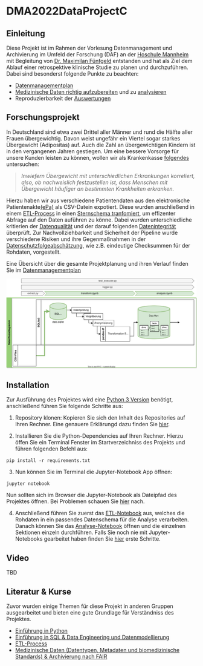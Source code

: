 # DMA2022DataProjectC

## Einleitung

Diese Projekt ist im Rahmen der Vorlesung Datenmanagement und Archivierung im Umfeld der Forschung (DAF) an der [Hoschule Mannheim](https://www.hs-mannheim.de/) mit Begleitung von [Dr. Maximilan Fünfgeld](https://lu.linkedin.com/in/fuenfgeld?original_referer=https%3A%2F%2Fwww.google.com%2F) entstanden und hat als Ziel dem Ablauf einer retrospektive klinische Studie zu planen und durchzuführen. Dabei sind besonderst folgende Punkte zu beachten:

* [Datenmanagementplan](https://github.com/Fuenfgeld/DMA2022DataProjectC/wiki/Datenmanagementplan)
* [Medizinische Daten richtig aufzubereiten](https://github.com/Fuenfgeld/DMA2022DataProjectC/wiki/Datenvorverarbeitung) und zu [analysieren](https://github.com/Fuenfgeld/DMA2022DataProjectC/wiki/Analyse)
* Reproduzierbarkeit der [Auswertungen](./src)

## Forschungsprojekt

In Deutschland sind etwa zwei Drittel aller Männer und rund die Hälfte aller Frauen übergewichtig. Davon weist ungefähr ein Viertel sogar starkes Übergewicht (Adipositas) auf. Auch die Zahl an übergewichtigen Kindern ist in den vergangenen Jahren gestiegen. Um eine bessere Vorsorge für unsere Kunden leisten zu können, wollen wir als Krankenkasse [folgendes](https://github.com/Fuenfgeld/DMA2022DataProjectC/wiki) untersuchen: 
> _Inwiefern Übergewicht mit unterschiedlichen Erkrankungen korreliert, also, ob nachweislich festzustellen ist, dass Menschen mit Übergewicht häufiger an     bestimmten Krankheiten erkranken._

Hierzu haben wir aus verschiedene Patientendaten aus den elektronische Patientenakte[(ePa)](https://www.bundesgesundheitsministerium.de/elektronische-patientenakte.html) als CSV-Datein expotiert. Diese wurden anschließend in einem [ETL-Process](https://github.com/Fuenfgeld/DMA2022DataProjectC/wiki/Datenvorverarbeitung) in einen [Sternschema tranfomiert](https://github.com/Fuenfgeld/DMA2022DataProjectC/wiki/Mappingtabellen), um effizenter Abfrage auf den Daten auführen zu könne. Dabei wurden unterschiedliche kritierien der [Datenqualität](https://github.com/Fuenfgeld/DMA2022DataProjectC/wiki/Datenqualit%C3%A4t) und der darauf folgenden [Datenintegrität](https://github.com/Fuenfgeld/DMA2022DataProjectC/wiki/Datenintegrit%C3%A4t) überprüft.
Zur Nachvollziehbarkeit und Sicherheit der Pipeline wurde verschiedene Risiken und ihre Gegenmaßnahmen in der [Datenschutzfolgeabschätzung](https://github.com/Fuenfgeld/DMA2022DataProjectC/wiki/Datenschutzfolgeabsch%C3%A4tzung), wie z.B. eindeutige Checksummen für der Rohdaten, vorgestellt.

Eine Übersicht über die gesamte Projektplanung und ihren Verlauf finden Sie im [Datenmanagementplan](https://github.com/Fuenfgeld/DMA2022DataProjectC/wiki/Datenmanagementplan)

![Datenflussdiagramm](https://raw.githubusercontent.com/Fuenfgeld/DMA2022DataProjectC/main/images/Datenflussdiagramm.svg)


## Installation

Zur Ausführung des Projektes wird eine [Python 3 Version](https://www.python.org/downloads/) benötigt, anschließend führen Sie folgende Schritte aus:

1. Repository klonen: Kopieren Sie sich den Inhalt des Repositories auf Ihren Rechner. Eine genauere Erklärungd dazu finden Sie [hier](https://docs.github.com/en/repositories/creating-and-managing-repositories/cloning-a-repository).

2. Installieren Sie die Python-Dependencies auf Ihren Rechner. Hierzu öffen Sie ein Terminal Fenster im Startverzeichniss des Projekts und führen folgenden Befehl aus:

```
pip install -r requirements.txt
```

3. Nun können Sie im Terminal die Jupyter-Notebook App öffnen:

```
jupyter notebook
```

Nun sollten sich im Browser die Jupyter-Notebook als Dateipfad des Projektes öffnen. Bei Problemen schauen Sie [hier](https://jupyter-notebook-beginner-guide.readthedocs.io/en/latest/execute.html) nach.

4. Anschließend führen Sie zuerst das [ETL-Notebook](./src/ETL.ipynb) aus, welches die Rohdaten in ein passendes Datenschema für die Analyse verarbeiten. Danach können Sie das [Analyse-Notebook](./src/analysis.ipynb) öffnen und die einzelnen Sektionen einzeln durchführen. Falls Sie noch nie mit Jupyter-Notebooks gearbeitet haben finden Sie [hier](https://www.dataquest.io/blog/jupyter-notebook-tutorial/) erste Schritte.

## Video

TBD

## Literatur & Kurse

Zuvor wurden einige Themen für diese Projekt in anderen Gruppen ausgearbeitet und bieten eine gute Grundlage für Verständniss des Projektes.

* [Einführung in Python](https://www.python-lernen.de/)
* [Einführung in SQL & Data Engineering und Datenmodellierung](https://github.com/Fuenfgeld/2022TeamBDataEngineeringBC)
* [ETL-Process](https://github.com/Fuenfgeld/2022TeamADataEngineeringBC)
* [Medizinische Daten (Datentypen, Metadaten und biomedizinische Standards) & Archivierung nach FAIR](https://github.com/Fuenfgeld/2022TeamADataManagementBC)
